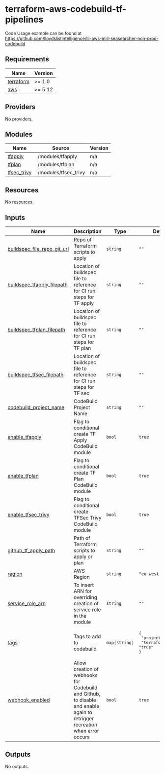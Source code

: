 # terraform-aws-codebuild-tf-pipelines

Code Usage example can be found at <https://github.com/lloydslistintelligence/lli-aws-miil-seasearcher-non-prod-codebuild>

<!-- BEGIN_TF_DOCS -->
## Requirements

| Name | Version |
|------|---------|
| <a name="requirement_terraform"></a> [terraform](#requirement\_terraform) | >= 1.0 |
| <a name="requirement_aws"></a> [aws](#requirement\_aws) | >= 5.12 |

## Providers

No providers.

## Modules

| Name | Source | Version |
|------|--------|---------|
| <a name="module_tfapply"></a> [tfapply](#module\_tfapply) | ./modules/tfapply | n/a |
| <a name="module_tfplan"></a> [tfplan](#module\_tfplan) | ./modules/tfplan | n/a |
| <a name="module_tfsec_trivy"></a> [tfsec\_trivy](#module\_tfsec\_trivy) | ./modules/tfsec_trivy | n/a |

## Resources

No resources.

## Inputs

| Name | Description | Type | Default | Required |
|------|-------------|------|---------|:--------:|
| <a name="input_buildspec_file_repo_git_url"></a> [buildspec\_file\_repo\_git\_url](#input\_buildspec\_file\_repo\_git\_url) | Repo of Terraform scripts to apply | `string` | `""` | no |
| <a name="input_buildspec_tfapply_filepath"></a> [buildspec\_tfapply\_filepath](#input\_buildspec\_tfapply\_filepath) | Location of buildspec file to reference for CI run steps for TF apply | `string` | `""` | no |
| <a name="input_buildspec_tfplan_filepath"></a> [buildspec\_tfplan\_filepath](#input\_buildspec\_tfplan\_filepath) | Location of buildspec file to reference for CI run steps for TF plan | `string` | `""` | no |
| <a name="input_buildspec_tfsec_filepath"></a> [buildspec\_tfsec\_filepath](#input\_buildspec\_tfsec\_filepath) | Location of buildspec file to reference for CI run steps for TF sec | `string` | `""` | no |
| <a name="input_codebuild_project_name"></a> [codebuild\_project\_name](#input\_codebuild\_project\_name) | CodeBuild Project Name | `string` | `""` | no |
| <a name="input_enable_tfapply"></a> [enable\_tfapply](#input\_enable\_tfapply) | Flag to conditional create TF Apply CodeBuild module | `bool` | `true` | no |
| <a name="input_enable_tfplan"></a> [enable\_tfplan](#input\_enable\_tfplan) | Flag to conditional create TF Plan CodeBuild module | `bool` | `true` | no |
| <a name="input_enable_tfsec_trivy"></a> [enable\_tfsec\_trivy](#input\_enable\_tfsec\_trivy) | Flag to conditional create TFSec Trivy CodeBuild module | `bool` | `true` | no |
| <a name="input_github_tf_apply_path"></a> [github\_tf\_apply\_path](#input\_github\_tf\_apply\_path) | Path of Terraform scripts to apply or plan | `string` | `""` | no |
| <a name="input_region"></a> [region](#input\_region) | AWS Region | `string` | `"eu-west-1"` | no |
| <a name="input_service_role_arn"></a> [service\_role\_arn](#input\_service\_role\_arn) | To insert ARN for overriding creation of service role in the module | `string` | `""` | no |
| <a name="input_tags"></a> [tags](#input\_tags) | Tags to add to codebuild | `map(string)` | <pre>{<br>  "project": "test",<br>  "terraform": "true"<br>}</pre> | no |
| <a name="input_webhook_enabled"></a> [webhook\_enabled](#input\_webhook\_enabled) | Allow creation of webhooks for Codebuild and Github, to disable and enable again to retrigger recreation when error occurs | `bool` | `true` | no |

## Outputs

No outputs.
<!-- END_TF_DOCS -->
